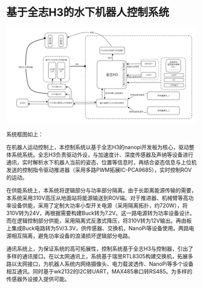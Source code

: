 # 基于全志H3的水下机器人控制系统

![LAYOUT](/img/flow_chart.png)

系统框图如上：

在机器人运动控制上，本控制系统以基于全志H3的nanopi开发板为核心，驱动整体系统系统。全志H3负责驱动外设，与加速度计、深度传感器及声纳等设备进行通讯，实时解析水下机器人当前的姿态、位置等信息时，再结合姿态信息与上位机发送的控制指令驱动推进器（采用多路PWM拓展IC-PCA9685），实时控制ROV的运动。

在供能系统上，本系统将逻辑部分与功率部分隔离。由于长距离能源传输的需要，本系统采用310V高压从地面站将能源输送到ROV端。对于推进器、机械臂等高功率设备供能，采用了定制大功率小型开关电源（采用隔离拓扑，约720W），将310V转为24V，再根据需要构建Buck转为7.2V。这一路电源转为功率设备设计。而在逻辑控制部分供能，采用隔离式反激式降压，将310V转为12V输出。再由板上集成Buck电路转为5V/3.3V，供传感器、交换机，NanoPi等设备使用。两路电源相互隔离，避免功率设备的浪涌损坏逻辑部分电路。

通讯系统上，为保证系统的高可拓展性，控制系统基于全志H3与控制器，引出了多样的通讯接口。在以太网通讯上，系统基于瑞昱RTL8305构建交换机，拓展多路以太网接口，为机器人系统内网络摄像头、电力载波透传、NanoPi等多个设备相互通讯。同时基于wk2132的I2C转UART，MAX485串口转RS485。为多样的传感器外设接入提供可能。
